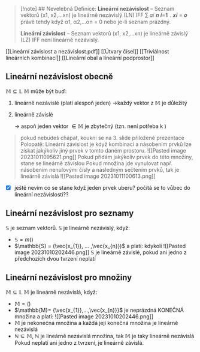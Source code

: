 >[!note] ## Nevelebná Definice:
>**Lineární nezávislost** – Seznam vektorů (x1, x2,…xn) je lineárně nezávislý (LN) IFF ∑ 𝛼𝑖 𝒏 𝒊=𝟏 . 𝒙𝒊 = 𝒐 právě tehdy když α1, α2,…αn = 0 nebo je-li seznam prázdný. 
>
>**Lineární závislost** – Seznam vektorů (x1, x2,…xn) je lineárně závislý (LZ) IFF není lineárně nezávislý.


[[Lineární závislost a nezávislost.pdf]]
[[Útvary čísel]]
[[Triviálnost lineárních kombinací]]
[[Lineární obal a lineární podprostor]]
## Lineární nezávislost obecně
$\mathbb{M}\subseteq \mathbb{L}$
$\mathbb{M}$ může být buď:
1. lineárně nezávislé (platí alespoň jeden)
	->každý vektor z $\mathbb{M}$ je důležitý
2. lineárně závislé

	-> aspoň jeden vektor $\in \mathbb{M}$ je zbytečný (tzn. není potřeba k ) 
>pokud nebudeš chápat, koukni se na 3. slide přiložené prezentace
>Polopatě: Lineární závislost je když kombinací a násobením prvků lze získat jakýkoliv jiný prvek v tomto daném prostoru.
>![[Pasted image 20231011095621.png]]
>Pokud přidám jakýkoliv prvek do této množiny, stane se lineárně závislou
>Pokud množina jde vynulovat např. násobením nenulovými čísly a následným sečtením prvků, tak je lineárně závislá
>![[Pasted image 20231011100613.png]]

- [x]  ještě nevím co se stane když jeden prvek uberu? počítá se to vůbec do lineární nezávislosti??

## Lineární nezávislost pro seznamy
$\mathbb{S}$ je seznam vektorů.
$\mathbb{S}$ je lineárně nezávislý, když:
- $\mathbb{S} = m()$
- $\mathbb{S} = (\vec{x_{1}}, ... ,\vec{x_{n}})$ a platí: kdykoli
![[Pasted image 20231010202446.png]]
$\mathbb{S}$ je lineárně závislé, pokud ani jedno z předchozích dvou tvrzení neplatí

## Lineární nezávislost pro množiny
$\mathbb{M} \subseteq \mathbb{L}$
$\mathbb{M}$ je lineárně nezávislá, když:
- $\mathbb{M} = {()}$
- $\mathbb{M}= {\vec{x_{1}},...,\vec{x_{n}}}$  je neprázdná KONEČNÁ množina a platí:
![[Pasted image 20231010202446.png]] 
- $\mathbb{M}$ je nekonečná množina a každá její konečná množina je lineárně nezávislá
- $\mathbb{N} \subseteq \mathbb{M}$, $\mathbb{N}$ je lineárně nezávislá množina, tak $\mathbb{M}$ je taky lineárně nezávislá 
Pokud neplatí ani jedno z tvrzení, je lineárně závislá.

